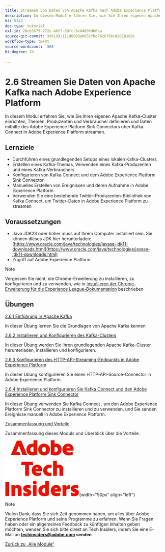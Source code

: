 ```yaml
---
title: Streamen von Daten von Apache Kafka nach Adobe Experience Platform
description: In diesem Modul erfahren Sie, wie Sie Ihren eigenen Apache Kafka-Cluster einrichten, Themen, Produzenten und Verbraucher definieren und Daten mit dem Adobe Experience Platform Sink Connector für Kafka Connect in Adobe Experience Platform streamen.
kt: 5342
doc-type: tutorial
exl-id: 28c63675-272e-46ff-88fc-6cd4096d66ca
source-git-commit: 3d61d91111d8693ab031fbd7b26706c02818108c
workflow-type: tm+mt
source-wordcount: '368'
ht-degree: 1%

---
```


# 2.6 Streamen Sie Daten von Apache Kafka nach Adobe Experience Platform

In diesem Modul erfahren Sie, wie Sie Ihren eigenen Apache Kafka-Cluster einrichten, Themen, Produzenten und Verbraucher definieren und Daten mithilfe des Adobe Experience Platform Sink Connectors über Kafka Connect in Adobe Experience Platform streamen.

## Lernziele

- Durchführen eines grundlegenden Setups eines lokalen Kafka-Clusters
- Erstellen eines Kafka-Themas, Verwenden eines Kafka-Produzenten und eines Kafka-Verbrauchers
- Konfigurieren von Kafka Connect und dem Adobe Experience Platform Sink Connector
- Manuelles Erstellen von Ereignissen und deren Aufnahme in Adobe Experience Platform
- Verwenden Sie eine bestehende Twitter-Produzenten-Bibliothek von Kafka Connect, um Twitter-Daten in Adobe Experience Platform zu streamen

## Voraussetzungen

- Java JDK23 oder höher muss auf Ihrem Computer installiert sein. Sie können dieses JDK hier herunterladen: [https://www.oracle.com/java/technologies/javase-jdk11-downloads.html](https://www.oracle.com/java/technologies/javase-jdk11-downloads.html)
- Zugriff auf Adobe Experience Platform

>[!NOTE]
>
>Vergessen Sie nicht, die Chrome-Erweiterung zu installieren, zu konfigurieren und zu verwenden, wie in [Installieren der Chrome-Erweiterung für die Experience League-Dokumentation](../../../getting-started/gettingstarted/ex1.md) beschrieben

## Übungen

[2.6.1 Einführung in Apache Kafka](./ex1.md)

In dieser Übung lernen Sie die Grundlagen von Apache Kafka kennen

[2.6.2 Installieren und Konfigurieren des Kafka-Clusters](./ex2.md)

In dieser Übung werden Sie Ihren grundlegenden Apache Kafka-Cluster herunterladen, installieren und konfigurieren.

[2.6.3 Konfigurieren des HTTP-API-Streaming-Endpunkts in Adobe Experience Platform](./ex3.md)

In dieser Übung konfigurieren Sie einen HTTP-API-Source-Connector in Adobe Experience Platform.

[2.6.4 Installieren und konfigurieren Sie Kafka Connect und den Adobe Experience Platform Sink Connector](./ex4.md)

In dieser Übung verwenden Sie Kafka Connect , um den Adobe Experience Platform Sink Connector zu installieren und zu verwenden, und Sie senden Ereignisse manuell in Adobe Experience Platform.

[Zusammenfassung und Vorteile](./summary.md)

Zusammenfassung dieses Moduls und Überblick über die Vorteile.

![Tech Insiders](./../../../../assets/images/techinsiders.png){width="50px" align="left"}

>[!NOTE]
>
>Vielen Dank, dass Sie sich Zeit genommen haben, um alles über Adobe Experience Platform und seine Programme zu erfahren. Wenn Sie Fragen haben oder ein allgemeines Feedback zu künftigen Inhalten geben möchten, wenden Sie sich bitte direkt an Tech Insiders, indem Sie eine E-Mail an **techinsiders@adobe.com senden**.

[Zurück zu „Alle Module“](./../../../../overview.md)
